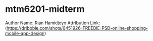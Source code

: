 # mtm6201-midterm

Author
Name: Rian Hamidjoyo
Attribution Link:(https://dribbble.com/shots/6451926-FREEBIE-PSD-online-shopping-mobile-app-design)
